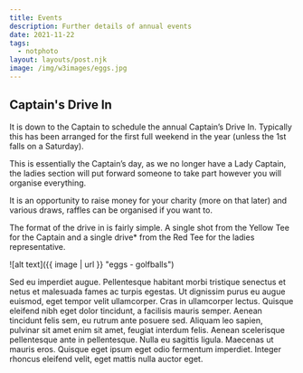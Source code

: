 ```yaml
---
title: Events
description: Further details of annual events
date: 2021-11-22
tags:
  - notphoto
layout: layouts/post.njk
image: /img/w3images/eggs.jpg
---
```

## Captain's Drive In
It is down to the Captain to schedule the annual Captain’s Drive In. Typically this has been arranged for the first full weekend in the year (unless the 1st falls on a Saturday).

This is essentially the Captain’s day, as we no longer have a Lady Captain, the ladies section will put forward someone to take part however you will organise everything.

It is an opportunity to raise money for your charity (more on that later) and various draws, raffles can be organised if you want to.

The format of the drive in is fairly simple. A single shot from the Yellow Tee for the Captain and a single drive* from the Red Tee for the ladies representative.


![alt text]({{ image | url }} "eggs - golfballs")

Sed eu imperdiet augue. Pellentesque habitant morbi tristique senectus et netus et malesuada fames ac turpis egestas. Ut dignissim purus eu augue euismod, eget tempor velit ullamcorper. Cras in ullamcorper lectus. Quisque eleifend nibh eget dolor tincidunt, a facilisis mauris semper. Aenean tincidunt felis sem, eu rutrum ante posuere sed. Aliquam leo sapien, pulvinar sit amet enim sit amet, feugiat interdum felis. Aenean scelerisque pellentesque ante in pellentesque. Nulla eu sagittis ligula. Maecenas ut mauris eros. Quisque eget ipsum eget odio fermentum imperdiet. Integer rhoncus eleifend velit, eget mattis nulla auctor eget.